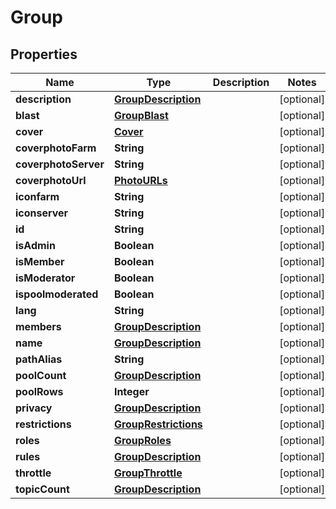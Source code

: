 

# Group


## Properties

| Name | Type | Description | Notes |
|------------ | ------------- | ------------- | -------------|
|**description** | [**GroupDescription**](GroupDescription.md) |  |  [optional] |
|**blast** | [**GroupBlast**](GroupBlast.md) |  |  [optional] |
|**cover** | [**Cover**](Cover.md) |  |  [optional] |
|**coverphotoFarm** | **String** |  |  [optional] |
|**coverphotoServer** | **String** |  |  [optional] |
|**coverphotoUrl** | [**PhotoURLs**](PhotoURLs.md) |  |  [optional] |
|**iconfarm** | **String** |  |  [optional] |
|**iconserver** | **String** |  |  [optional] |
|**id** | **String** |  |  [optional] |
|**isAdmin** | **Boolean** |  |  [optional] |
|**isMember** | **Boolean** |  |  [optional] |
|**isModerator** | **Boolean** |  |  [optional] |
|**ispoolmoderated** | **Boolean** |  |  [optional] |
|**lang** | **String** |  |  [optional] |
|**members** | [**GroupDescription**](GroupDescription.md) |  |  [optional] |
|**name** | [**GroupDescription**](GroupDescription.md) |  |  [optional] |
|**pathAlias** | **String** |  |  [optional] |
|**poolCount** | [**GroupDescription**](GroupDescription.md) |  |  [optional] |
|**poolRows** | **Integer** |  |  [optional] |
|**privacy** | [**GroupDescription**](GroupDescription.md) |  |  [optional] |
|**restrictions** | [**GroupRestrictions**](GroupRestrictions.md) |  |  [optional] |
|**roles** | [**GroupRoles**](GroupRoles.md) |  |  [optional] |
|**rules** | [**GroupDescription**](GroupDescription.md) |  |  [optional] |
|**throttle** | [**GroupThrottle**](GroupThrottle.md) |  |  [optional] |
|**topicCount** | [**GroupDescription**](GroupDescription.md) |  |  [optional] |



